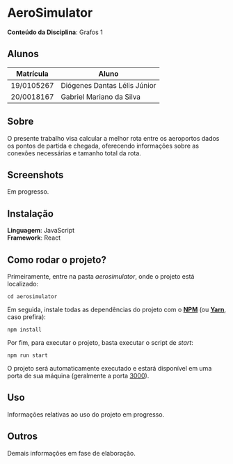 # AeroSimulator

**Conteúdo da Disciplina**: Grafos 1<br>

## Alunos

|Matrícula | Aluno |
| -- | -- |
| 19/0105267  |  Diógenes Dantas Lélis Júnior |
| 20/0018167  |  Gabriel Mariano da Silva |

## Sobre

O presente trabalho visa calcular a melhor rota entre os aeroportos dados os pontos de partida e chegada, oferecendo informações sobre as conexões necessárias e tamanho total da rota.

## Screenshots

Em progresso.

## Instalação

**Linguagem**: JavaScript<br>
**Framework**: React<br>

## Como rodar o projeto?

Primeiramente, entre na pasta *aerosimulator*, onde o projeto está localizado:

```
cd aerosimulator
```

Em seguida, instale todas as dependências do projeto com o [**NPM**](https://docs.npmjs.com/downloading-and-installing-node-js-and-npm) (ou [**Yarn**](https://classic.yarnpkg.com/lang/en/docs/install/#debian-stable), caso prefira):

```
npm install
```

Por fim, para executar o projeto, basta executar o script de *start*:

```
npm run start
```

O projeto será automaticamente executado e estará disponível em uma porta de sua máquina (geralmente a porta [3000](<http://localhost:3000>)).

## Uso

Informações relativas ao uso do projeto em progresso.

## Outros

Demais informações em fase de elaboração.
